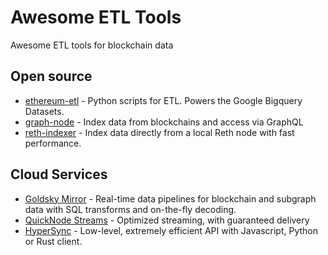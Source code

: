 # Awesome ETL Tools

Awesome ETL tools for blockchain data

## Open source
- [ethereum-etl](https://github.com/blockchain-etl/ethereum-etl) - Python scripts for ETL. Powers the Google Bigquery Datasets.
- [graph-node](https://github.com/graphprotocol/graph-node) - Index data from blockchains and access via GraphQL
- [reth-indexer](https://github.com/joshstevens19/reth-indexer) - Index data directly from a local Reth node with fast performance.


## Cloud Services
- [Goldsky Mirror](https://goldsky.com/products/mirror) - Real-time data pipelines for blockchain and subgraph data with SQL transforms and on-the-fly decoding. 
- [QuickNode Streams](https://www.quicknode.com/streams) - Optimized streaming,
with guaranteed delivery
- [HyperSync](https://docs.envio.dev/docs/hypersync-clients) - Low-level, extremely efficient API with Javascript, Python or Rust client.

